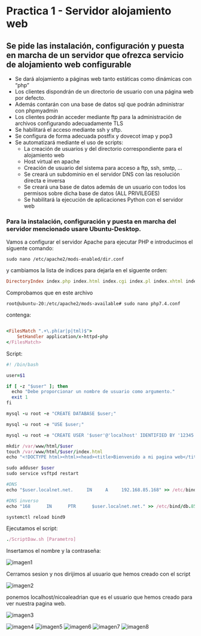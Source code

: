 # Practica 1 - Servidor alojamiento web

## Se pide las instalación, configuración y puesta en marcha de un servidor que ofrezca servicio de alojamiento web configurable

* Se dará alojamiento a páginas web tanto estáticas como dinámicas con “php”
* Los clientes dispondrán de un directorio de usuario con una página web por defecto.
* Además contarán con una base de datos sql que podrán administrar con phpmyadmin
* Los clientes podrán acceder mediante ftp para la administración de archivos configurando adecuadamente TLS
* Se habilitará el acceso mediante ssh y sftp.
* Se configura de forma adecuada postfix y dovecot imap y pop3
* Se automatizará mediante el uso de scripts:
    * La creación de usuarios y del directorio correspondiente para el alojamiento web
    * Host virtual en apache
    * Creación de usuario del sistema para acceso a ftp, ssh, smtp, …
    * Se creará un subdominio en el servidor DNS con las resolución directa e inversa
    * Se creará una base de datos además de un usuario con todos los permisos sobre dicha base de datos (ALL PRIVILEGES)
    * Se habilitará la ejecución de aplicaciones Python con el servidor web

### Para la instalación, configuración y puesta en marcha del servidor mencionado usare Ubuntu-Desktop.


Vamos a configurar el servidor Apache para ejecutar PHP e introducimos el siguente comando:

``` sudo nano /etc/apache2/mods-enabled/dir.conf ```

y cambiamos la lista de indices para dejarla en el siguente orden:

``` ruby
DirectoryIndex index.php index.html index.cgi index.pl index.xhtml index.htm
```
Comprobamos que en este archivo

```
root@ubuntu-20:/etc/apache2/mods-available# sudo nano php7.4.conf
```
contenga:
``` ruby

<FilesMatch ".+\.ph(ar|p|tml)$">
    SetHandler application/x-httpd-php
</FilesMatch>

```

Script:

``` ruby
#! /bin/bash

user=$1

if [ -z "$user" ]; then
  echo "Debe proporcionar un nombre de usuario como argumento."
  exit 1
fi

mysql -u root -e "CREATE DATABASE $user;"

mysql -u root -e "USE $user;"

mysql -u root -e "CREATE USER '$user'@'localhost' IDENTIFIED BY '12345';GRANT ALL PRIVILEGES ON $user.* TO '$user'@'localhost';"

mkdir /var/www/html/$user
touch /var/www/html/$user/index.html
echo "<!DOCTYPE html><html><head><title>Bienvenido a mi pagina web</title></head><body><h1>Bienvenido a mi sitio web</h1><p>Esta es mi pagina de bienvenida.</p></body></html>" >> /var/www/html/$user/index.html

sudo adduser $user
sudo service vsftpd restart

#DNS
echo "$user.localnet.net.     IN     A     192.168.85.168" >> /etc/bind/db.localnet.net

#DNS inverso
echo "168      IN      PTR      $user.localnet.net." >> /etc/bind/db.85.168.192

systemctl reload bind9
```

Ejecutamos el script:

``` ruby
./ScriptDaw.sh [Parametro]
```

Insertamos el nombre y la contraseña:

![imagen1](img/1.png)

Cerramos sesion y nos dirijimos al usuario que hemos creado con el script

![imagen2](img/3.png)

ponemos localhost/nicoaleadrian que es el usuario que hemos creado para ver nuestra pagina web.

![imagen3](img/3.png)


![imagen4](img/4.png)
![imagen5](img/5.png)
![imagen6](img/6.png)
![imagen7](img/7.png)
![imagen8](img/8.png)

``` ruby

```
